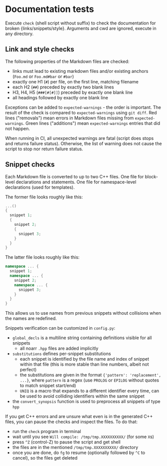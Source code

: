 # Documentation tests

Execute `check` (shell script without suffix) to check the documentation for broken {links/snippets/style}.
Arguments and cwd are ignored, execute in any directory.


## Link and style checks

The following properties of the Markdown files are checked:

- links must lead to existing markdown files and/or existing anchors (`Foo.md` or `Foo.md#bar` or `#bar`)
- exactly one H1 (`#`) per file, on the first line, matching filename
- each H2 (`##`) preceded by exactly two blank lines
- H3, H4, H5 (`###[#[#]]`) preceded by exactly one blank line
- all headings followed by exactly one blank line

Exceptions can be added to `expected-warnings` - the order is important.
The result of the check is compared to `expected-warnings` using `git diff`.
Red lines ("removals") mean errors in Markdown files missing from `expected-warnings`.
Green lines ("additions") mean `expected-warnings` entries that did not happen.

When running in CI, all unexpected warnings are fatal (script does stops and returns failure status).
Otherwise, the list of warning does not cause the script to stop nor return failure status.


## Snippet checks

Each Markdown file is converted to up to two C++ files.
One file for block-level declarations and statements.
One file for namespace-level declarations (used for templates).

The former file looks roughly like this:

```cpp
...()
{
  snippet 1;
  {
    snippet 2;
    {
      snippet 3;
    }
  }
}
```

The latter file looks roughly like this:

```cpp
namespace ... {
  snippet 1;
  namespace ... {
    snippet 2;
    namespace ... {
      snippet 3;
    }
  }
}
```

This allows us to use names from previous snippets without collisions when the names are redefined.

Snippets verification can be customized in `config.py`:
- `global_decls` is a multiline string containing definitions visible for all snippets
  - all noarr `.hpp` files are added implicitly
- `substitutions` defines per-snippet substitutions
  - each snippet is identified by the file name and index of snippet within that file
    (this is more stable than line numbers, albeit not perfect)
  - the substitutions are given in the format `{'pattern': 'replacement', ...}`,
    where `pattern` is a regex (use `PROLOG` or `EPILOG` without quotes to match snippet start/end)
  - `UNIQ` is a macro that expands to a different identifier every time,
    can be used to avoid colliding identifiers within the same snippet
- the `convert_synopsis` function is used to preprocess all snippets of type `hpp`

If you get C++ errors and are unsure what even is in the generated C++ files,
you can pause the checks and inspect the files. To do that:
- run the `check` program in terminal
- wait until you see `Will compile: /tmp/tmp.XXXXXXXXXX/` (for some `X`s)
- press `^Z` (control-Z) to pause the script and get shell
- the files are in the mentioned `/tmp/tmp.XXXXXXXXXX/` directory
- once you are done, do `fg` to resume (optionally followed by `^C` to cancel), so the files get deleted
